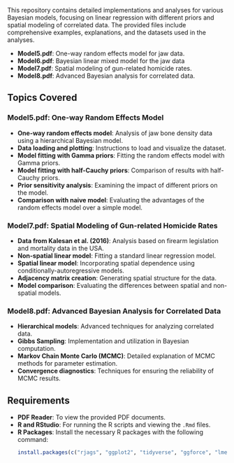 
This repository contains detailed implementations and analyses for various Bayesian models, focusing on linear regression with different priors and spatial modeling of correlated data. The provided files include comprehensive examples, explanations, and the datasets used in the analyses.

- **Model5.pdf**: One-way random effects model for jaw data.
- **Model6.pdf**: Bayesian linear mixed model for the jaw data
- **Model7.pdf**: Spatial modeling of gun-related homicide rates.
- **Model8.pdf**: Advanced Bayesian analysis for correlated data.

## Topics Covered

### Model5.pdf: One-way Random Effects Model
- **One-way random effects model**: Analysis of jaw bone density data using a hierarchical Bayesian model.
- **Data loading and plotting**: Instructions to load and visualize the dataset.
- **Model fitting with Gamma priors**: Fitting the random effects model with Gamma priors.
- **Model fitting with half-Cauchy priors**: Comparison of results with half-Cauchy priors.
- **Prior sensitivity analysis**: Examining the impact of different priors on the model.
- **Comparison with naive model**: Evaluating the advantages of the random effects model over a simple model.

### Model7.pdf: Spatial Modeling of Gun-related Homicide Rates
- **Data from Kalesan et al. (2016)**: Analysis based on firearm legislation and mortality data in the USA.
- **Non-spatial linear model**: Fitting a standard linear regression model.
- **Spatial linear model**: Incorporating spatial dependence using conditionally-autoregressive models.
- **Adjacency matrix creation**: Generating spatial structure for the data.
- **Model comparison**: Evaluating the differences between spatial and non-spatial models.

### Model8.pdf: Advanced Bayesian Analysis for Correlated Data
- **Hierarchical models**: Advanced techniques for analyzing correlated data.
- **Gibbs Sampling**: Implementation and utilization in Bayesian computation.
- **Markov Chain Monte Carlo (MCMC)**: Detailed explanation of MCMC methods for parameter estimation.
- **Convergence diagnostics**: Techniques for ensuring the reliability of MCMC results.

## Requirements

- **PDF Reader**: To view the provided PDF documents.
- **R and RStudio**: For running the R scripts and viewing the `.Rmd` files.
- **R Packages**: Install the necessary R packages with the following command:
  ```r
  install.packages(c("rjags", "ggplot2", "tidyverse", "ggforce", "lme4", "ggthemes", "maps", "sf", "spdep", "rmapshaper"))

